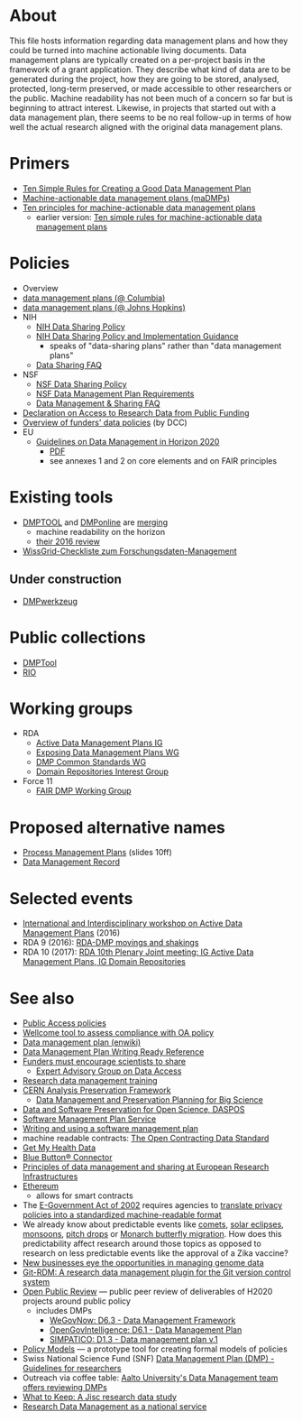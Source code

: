 # About

This file hosts information regarding data management plans and how they could be turned into machine actionable living documents. Data management plans are typically created on a per-project basis in the framework of a grant application. They describe what kind of data are to be generated during the project, how they are going to be stored, analysed, protected, long-term preserved, or made accessible to other researchers or the public. Machine readability has not been much of a concern so far but is beginning to attract interest. Likewise, in projects that started out with a data management plan, there seems to be no real follow-up in terms of how well the actual research aligned with the original data management plans.

# Primers

* [Ten Simple Rules for Creating a Good Data Management Plan](http://dx.doi.org/10.1371/journal.pcbi.1004525)
* [Machine-actionable data management plans (maDMPs)](https://doi.org/10.3897/rio.3.e13086)
* [Ten principles for machine-actionable data management plans](http://doi.org/10.5281/zenodo.1461713)
  - earlier version: [Ten simple rules for machine-actionable data management plans](https://doi.org/10.5281/zenodo.1172672)

# Policies

* Overview
 * [data management plans (@ Columbia)](http://scholcomm.columbia.edu/data-management/nsf-data-management-plan-requirements-2/) 
 * [data management plans (@ Johns Hopkins)](https://dmp.data.jhu.edu/assistance/funder-data-mandates/)
* NIH
  * [NIH Data Sharing Policy](http://grants.nih.gov/grants/policy/data_sharing/)
  * [NIH Data Sharing Policy and Implementation Guidance](http://grants.nih.gov/grants/policy/data_sharing/data_sharing_guidance.htm)
    * speaks of "data-sharing plans" rather than "data management plans"
  * [Data Sharing FAQ](http://grants.nih.gov/grants/policy/data_sharing/data_sharing_faqs.htm)
* NSF
  * [NSF Data Sharing Policy](http://www.nsf.gov/bfa/dias/policy/dmp.jsp)
  * [NSF Data Management Plan Requirements](http://www.nsf.gov/pubs/policydocs/pappguide/nsf11001/gpg_2.jsp#dmp)
  * [Data Management & Sharing FAQ](http://www.nsf.gov/bfa/dias/policy/dmpfaqs.jsp)
* [Declaration on Access to Research Data from Public Funding](http://acts.oecd.org/Instruments/ShowInstrumentView.aspx?InstrumentID=157)
* [Overview of funders' data policies](http://www.dcc.ac.uk/resources/policy-and-legal/overview-funders-data-policies) (by DCC)
* EU
  * [Guidelines on Data Management in Horizon 2020](https://data.europa.eu/euodp/data/dataset/open-research-data-the-uptake-of-the-pilot-in-the-first-calls-of-horizon-2020/resource/7bde6e00-e516-4bac-9c72-16b1e542dc27)
    * [PDF](http://ec.europa.eu/research/participants/data/ref/h2020/grants_manual/hi/oa_pilot/h2020-hi-oa-data-mgt_en.pdf)
    * see annexes 1 and 2 on core elements and on FAIR principles

# Existing tools

* [DMPTOOL](https://dmp.cdlib.org/) and [DMPonline](https://dmponline.dcc.ac.uk/) are [merging](https://github.com/DMPRoadmap/roadmap)
  * machine readability on the horizon
  * [their 2016 review](https://blog.dmptool.org/2017/02/03/roadmap-retrospective-2016/)
* [WissGrid-Checkliste zum Forschungsdaten-Management](http://www.wissgrid.de/publikationen/deliverables/wp3/WissGrid-oeffentlicher-Entwurf-Checkliste-Forschungsdaten-Management.pdf)

## Under construction

* [DMPwerkzeug](https://github.com/DMPwerkzeug/DMPwerkzeug)

# Public collections

* [DMPTool](https://dmptool.org/public_dmps)
* [RIO](https://riojournal.com/browse_journal_articles.php?form_name=filter_articles&selfurl=&backurl=&sortby=0&journal_id=17&search_hidden=&search_in_=0&search_in_hidden=&alerts_subject_cats=&alerts_sdg_cats=&from_date=&to_date=&section_type%5B%5D=231&funding_agency=)

# Working groups

* RDA
  - [Active Data Management Plans IG](https://www.rd-alliance.org/groups/active-data-management-plans.html)
  - [Exposing Data Management Plans WG](https://www.rd-alliance.org/groups/exposing-data-management-plans-wg)
  - [DMP Common Standards WG](https://www.rd-alliance.org/groups/dmp-common-standards-wg)
  - [Domain Repositories Interest Group](https://www.rd-alliance.org/groups/domain-repositories-interest-group.html)
* Force 11
  - [FAIR DMP Working Group](https://www.force11.org/group/fairdmp)

# Proposed alternative names

* [Process Management Plans](https://www.coar-repositories.org/files/7_DMP_Vienna.pdf) (slides 10ff)
* [Data Management Record](http://andscentral.blogspot.de/2017/05/dmrs-making-dmps-relevant-again.html)

# Selected events

* [International and Interdisciplinary workshop on Active Data Management Plans](https://indico.cern.ch/event/520120/overview) (2016)
* RDA 9 (2016): [RDA-DMP movings and shakings](http://www.dcc.ac.uk/blog/rda-dmp-movings-and-shakings)
* RDA 10 (2017): [RDA 10th Plenary Joint meeting: IG Active Data Management Plans, IG Domain Repositories](https://www.rd-alliance.org/rda-10th-plenary-joint-meeting-ig-active-data-management-plans%C2%A0ig-domain-repositories)

# See also

* [Public Access policies](https://github.com/Daniel-Mietchen/datascience/blob/master/public-access-policies.md)
* [Wellcome tool to assess compliance with OA policy](https://twitter.com/EvoMRI/status/573239648790679552)
* [Data management plan (enwiki)](https://en.wikipedia.org/wiki/Data_management_plan)
* [Data Management Plan Writing Ready Reference](http://digitalcommons.unl.edu/cgi/viewcontent.cgi?article=1344&context=libraryscience)
* [Funders must encourage scientists to share](http://dx.doi.org/10.1038/522129a)
  * [Expert Advisory Group on Data Access](http://www.wellcome.ac.uk/EAGDA)
* [Research data management training](http://datalib.edina.ac.uk/mantra/)
* [CERN Analysis Preservation Framework](http://analysis-preservation.cern.ch/)
  * [Data Management and Preservation Planning for Big Science](http://www.ijdc.net/index.php/ijdc/article/view/8.1.29/299)
* [Data and Software Preservation for Open Science, DASPOS](https://daspos.crc.nd.edu/)
* [Software Management Plan Service](https://ssi-dev.epcc.ed.ac.uk/smp-service)
* [Writing and using a software management plan](http://www.software.ac.uk/resources/guides/software-management-plans)
* machine readable contracts: [The Open Contracting Data Standard](http://standard.open-contracting.org/)
* [Get My Health Data](http://getmyhealthdata.org/)
* [Blue Button® Connector](http://bluebuttonconnector.healthit.gov/)
* [Principles of data management and sharing at European Research Infrastructures](http://dx.doi.org/10.5281/zenodo.8304)
* [Ethereum](https://ethereum.org/)
  * allows for smart contracts
* The [E-Government Act of 2002](https://en.wikipedia.org/wiki/E-Government_Act_of_2002) requires agencies to [translate privacy policies into a standardized machine-readable format](https://www.gpo.gov/fdsys/pkg/PLAW-107publ347/html/PLAW-107publ347.htm)
* We already know about predictable events like [comets](https://en.wikipedia.org/wiki/Template:Comets), [solar eclipses](https://en.wikipedia.org/wiki/Template:Solar_eclipses), [monsoons](https://en.wikipedia.org/wiki/Monsoon), [pitch drops](https://en.wikipedia.org/wiki/Pitch_drop_experiment) or [Monarch butterfly migration](https://en.wikipedia.org/wiki/Monarch_butterfly_migration). How does this predictability affect research around those topics as opposed to research on less predictable events like the approval of a Zika vaccine? 
* [New businesses eye the opportunities in managing genome data](http://www.economist.com/news/business/21701143-new-businesses-eye-opportunities-managing-genome-data-all-about-base)
* [Git-RDM: A research data management plugin for the Git version control system](http://dx.doi.org/10.21105/joss.00029)
* [Open Public Review](https://ec.europa.eu/futurium/en/node/1854) &mdash; public peer review of deliverables of H2020 projects around public policy
  - includes DMPs
    - [WeGovNow: D6.3 - Data Management Framework](https://ec.europa.eu/futurium/en/content/d63-data-management-framework)
    - [OpenGovIntelligence: D6.1 - Data Management Plan](https://ec.europa.eu/futurium/en/content/d61-data-management-plan)
    - [SIMPATICO: D1.3 - Data management plan v.1](https://ec.europa.eu/futurium/en/content/d13-data-management-plan-v1)
* [Policy Models](http://dvnweb-vm1.hmdc.harvard.edu/) &mdash; a prototype tool for creating formal models of policies
* Swiss National Science Fund (SNF) [Data Management Plan (DMP) - Guidelines for researchers](http://www.snf.ch/en/theSNSF/research-policies/open_research_data/Pages/data-management-plan-dmp-guidelines-for-researchers.aspx)
* Outreach via coffee table: [Aalto University's Data Management team offers reviewing DMPs](https://twitter.com/adivea/status/1188038207201595393)
* [What to Keep: A Jisc research data study](https://repository.jisc.ac.uk/7262/1/JR0100_WHAT_RESEARCH_DATA_TO_KEEP_FEB2019_v5_WEB.pdf)
* [Research Data Management as a national service](https://gurdoncomputing.blog/2020/01/29/research-data-management-as-a-national-service/)
